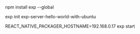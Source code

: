 npm install exp --global

exp init exp-server-hello-world-with-ubuntu

REACT_NATIVE_PACKAGER_HOSTNAME=192.168.0.17 exp start